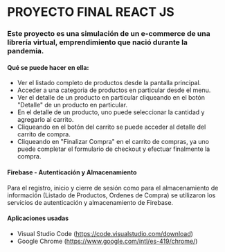 # PROYECTO FINAL REACT JS

### Este proyecto es una simulación de un e-commerce de una librería virtual, emprendimiento que nació durante la pandemia.

#### Qué se puede hacer en ella:

- Ver el listado completo de productos desde la pantalla principal.
- Acceder a una categoria de productos en particular desde el menu.
- Ver el detalle de un producto en particular cliqueando en el botón "Detalle" de un producto en particular.
- En el detalle de un producto, uno puede seleccionar la cantidad y agregarlo al carrito.
- Cliqueando en el botón del carrito se puede acceder al detalle del carrito de compra.
- Cliqueando en "Finalizar Compra" en el carrito de compras, ya uno puede completar el formulario de checkout y efectuar finalmente la compra.

#### Firebase - Autenticación y Almacenamiento
Para el registro, inicio y cierre de sesión como para el almacenamiento de información (Listado de Productos, Ordenes de Compra) se utilizaron los servicios de autenticación y almacenamiento de Firebase.

#### Aplicaciones usadas
- Visual Studio Code (https://code.visualstudio.com/download)
- Google Chrome (https://www.google.com/intl/es-419/chrome/)

